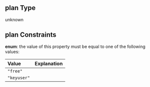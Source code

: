 ## plan Type

unknown

## plan Constraints

**enum**: the value of this property must be equal to one of the following values:

| Value       | Explanation |
| :---------- | :---------- |
| `"free"`    |             |
| `"keyuser"` |             |
